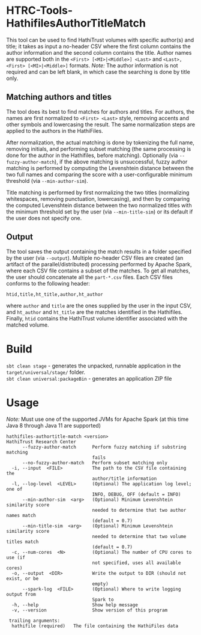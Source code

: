 # HTRC-Tools-HathifilesAuthorTitleMatch
This tool can be used to find HathiTrust volumes with specific author(s) and title;
it takes as input a no-header CSV where the first column contains the author information
and the second column contains the title. Author names are supported both in the `<First> [<MI>|<Middle>] <Last>` and
`<Last>, <First> [<MI>|<Middle>]` formats. 
*Note:* The author information is not required and can be left blank, in which case the
searching is done by title only.

## Matching authors and titles
The tool does its best to find matches for authors and titles. For authors, the names are 
first normalized to `<First> <Last>` style, removing accents and other symbols and lowercasing 
the result. The same normalization steps are applied to the authors in the HathiFiles. 

After normalization, the actual matching is done by tokenizing the full name, removing initials, and
performing subset matching (the same processing is done for the author in the Hathifiles, before matching).
Optionally (via `--fuzzy-author-match`), if the above matching is unsuccessful,
fuzzy author matching is performed by computing the Levenshtein distance between the two full names and 
comparing the score with a user-configurable minimum threshold (via `--min-author-sim`).

Title matching is performed by first normalizing the two titles (normalizing whitespaces, removing punctuation, 
lowercasing), and then by comparing the computed Levenshtein distance between the
two normalized titles with the minimum threshold set by the user (via `--min-title-sim`) or its default if 
the user does not specify one.

## Output
The tool saves the output containing the match results in a folder specified by the user
(via `--output`). Multiple no-header CSV files are created (an artifact of the parallel/distributed) processing
performed by Apache Spark, where each CSV file contains a subset of the matches. To get all matches,
the user should concatenate all the `part-*.csv` files. Each CSV files conforms to the following header:
```text
htid,title,ht_title,author,ht_author
```
where `author` and `title` are the ones supplied by the user in the input CSV, and 
`ht_author` and `ht_title` are the matches identified in the Hathifiles. Finally, `htid` contains
the HathiTrust volume identifier associated with the matched volume.

# Build
`sbt clean stage` - generates the unpacked, runnable application in the `target/universal/stage/` folder.  
`sbt clean universal:packageBin` - generates an application ZIP file

# Usage
*Note:* Must use one of the supported JVMs for Apache Spark (at this time Java 8 through Java 11 are supported)
```text
hathifiles-authortitle-match <version>
HathiTrust Research Center
      --fuzzy-author-match      Perform fuzzy matching if substring matching
                                fails
      --no-fuzzy-author-match   Perform subset matching only
  -i, --input  <FILE>           The path to the CSV file containing the
                                author/title information
  -l, --log-level  <LEVEL>      (Optional) The application log level; one of
                                INFO, DEBUG, OFF (default = INFO)
      --min-author-sim  <arg>   (Optional) Minimum Levenshtein similarity score
                                needed to determine that two author names match
                                (default = 0.7)
      --min-title-sim  <arg>    (Optional) Minimum Levenshtein similarity score
                                needed to determine that two volume titles match
                                (default = 0.7)
  -c, --num-cores  <N>          (Optional) The number of CPU cores to use (if
                                not specified, uses all available cores)
  -o, --output  <DIR>           Write the output to DIR (should not exist, or be
                                empty)
      --spark-log  <FILE>       (Optional) Where to write logging output from
                                Spark to
  -h, --help                    Show help message
  -v, --version                 Show version of this program

 trailing arguments:
  hathifile (required)   The file containing the HathiFiles data
```